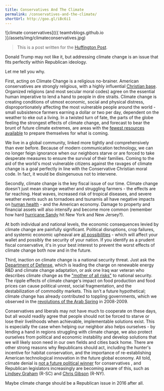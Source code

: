 ```yaml
---
title: Conservatives And The Climate
permalink: /conservatives-and-the-climate/
shortUrl: http://goo.gl/iBc6i1
---
```


![climate conservatives]({{ teamtvblogs.github.io }}/assets/img/climateconservatives.jpg)

> This is a post  written for the [Huffington Post](http://www.huffingtonpost.com/tobias-lunt/conservatives-want-to-fix_b_9123716.html).

Donald Trump may not like it, but addressing climate change is an issue that fits perfectly within Republican ideology.

Let me tell you why.

First, acting on Climate Change is a religious no-brainer. American conservatives are strongly religious, with a highly influential [Christian base](https://www.washingtonpost.com/news/monkey-cage/wp/2015/09/04/how-democrats-became-secular-and-republicans-became-religious-its-not-what-you-think/). Organized religions (and most secular moral codes) agree on the essential human imperative to lend a hand to people in dire straits. Climate change is creating conditions of utmost economic, social and physical distress, disproportionately affecting the most vulnerable people around the world - small subsistence farmers earning a dollar or two per day, dependent on the weather to eke out a living. In a twisted turn of fate, the parts of the globe feeling the strongest effects of climate change, and forecast to bear the brunt of future climate extremes, are areas with the [fewest resources available](http://www.theguardian.com/environment/climate-consensus-97-per-cent/2015/jan/26/climate-change-could-impact-poor-much-more-than-previously-thought) to prepare themselves for what is coming.

We live in a global community, linked more tightly and comprehensively than ever before. Because of modern communication technology, we can no longer feign ignorance when our neighbors starve or are forced to take desperate measures to ensure the survival of their families. Coming to the aid of the world's most vulnerable citizens against the ravages of climate change is a goal perfectly in line with the Conservative Christian moral code. In fact, it would be disingenuous not to intervene.

Secondly, climate change is the key fiscal issue of our time. Climate change doesn't just mean strange weather and struggling farmers - the effects are far reaching. Heat waves, increased risk of tropical diseases, and severe weather events such as tornadoes and tsunamis all have negative impacts on [human health](http://www.who.int/mediacentre/factsheets/fs266/en/) - and the American economy. Damage to property and financial assets will also intensify and become more common (remember how hard [hurricane Sandy](http://www.wri.org/publication/impacts-hurricane-sandy-and-climate-change-connection) hit New York and New Jersey?).

At both individual and national levels, the economic consequences levied by climate change are painfully significant. Political disruptions, crop failures, and systemic economic upheaval are [all possibilities](http://www.lloyds.com/news-and-insight/risk-insight/library/society-and-security/food-system-shock) - which will affect your wallet and possibly the security of your nation. If you identify as a prudent fiscal conservative, it's in your best interest to prevent the worst effects of climate change both now and in the future.

Third, inaction on climate change is a national security threat. Just ask the [Department of Defense](http://www.defense.gov/News-Article-View/Article/612710), which is leading the charge on renewable energy R&D and climate change adaptation, or ask one Iraq war veteran who describes climate change as the ["mother of all risks"](http://time.com/4101903/climate-change-national-security/) to national security. The ripple effects of climate change's impact on food production and food prices can cause political unrest, social fragmentation, and the destabilization of commodity markets. This isn't a future hypothetical; climate change has already contributed to toppling governments, which we observed in the [revolutions of the Arab Spring](http://www.scientificamerican.com/article/climate-change-and-rising-food-prices-heightened-arab-spring/) in 2008-2009.

Conservatives and liberals may not have much to cooperate on these days, but all would readily agree that people should not be forced to starve or lose their livelihoods when achievable, implementable solutions exist. This is especially the case when helping our neighbor also helps ourselves - by lending a hand in regions struggling with climate change, we also protect ourselves from political and economic instability and develop solutions that we will likely soon need in our own fields and cities back home. There are other strong reasons why Republicans should act, including the hunter's incentive for habitat conservation, and the importance of re-establishing American technological innovation in the future global economy. All told, climate denial is [not a future political winner](http://www.huffingtonpost.com/entry/republican-climate-change-campaign-strategy_us_56a27dc1e4b0404eb8f18090?ir=Politics&section=us_politics&utm_hp_ref=politics) for conservatives , and Republican legislators increasingly are becoming aware of this, such as [Lindsey Graham](http://www.slate.com/blogs/moneybox/2015/10/28/lindsey_graham_talks_sense_at_debate_about_climate_change.html) (R-SC) and [Chris Gibson](https://grist.org/climate-energy/heres-the-gop-congressman-whos-trying-to-kick-start-a-new-climate-movement/) (R-NY).

Maybe climate change should be a Republican issue in 2016 after all.
